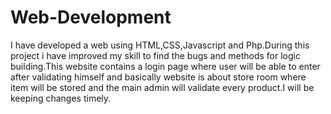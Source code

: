 # Web-Development
I have developed a web using HTML,CSS,Javascript and Php.During this project i have improved my skill to find the bugs and methods for logic building.This website contains a login page where user will be able to enter after validating himself and basically website is about store room where item will be stored and the main admin will validate every product.I will be keeping changes timely.
